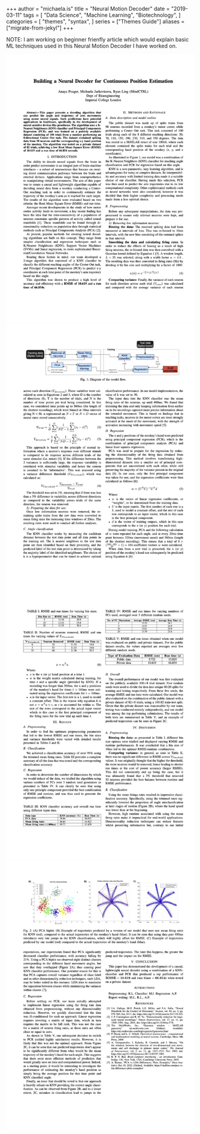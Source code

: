 +++ 
author = "michaela.is"
title = "Neural Motion Decoder"
date = "2019-03-11"
tags = [
    "Data Science",
    "Machine Learning",
    "Biotechnology",
]
categories = [
    "themes",
    "syntax",
]
series = ["Themes Guide"]
aliases = ["migrate-from-jekyl"]
+++

NOTE: I am working on beginner frienfly article which would explain basic ML techniques used in this Neural Motion Decoder I have worked on. 

![report](../../report.jpg)
![report](../../report2.jpg)
![report](../../report3.jpg)
![report](../../report4.jpg)